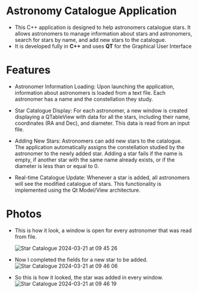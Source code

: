 # Astronomy Catalogue Application
- This C++ application is designed to help astronomers catalogue stars. It allows astronomers to manage information about stars and astronomers, search for stars by name, and add new stars to the catalogue.
- It is developed fully in **C++** and uses **QT** for the Graphical User Interface

# Features
- Astronomer Information Loading: Upon launching the application, information about astronomers is loaded from a text file. Each astronomer has a name and the constellation they study.

- Star Catalogue Display: For each astronomer, a new window is created displaying a QTableView with data for all the stars, including their name, coordinates (RA and Dec), and diameter. This data is read from an input file.

- Adding New Stars: Astronomers can add new stars to the catalogue. The application automatically assigns the constellation studied by the astronomer to the newly added star. Adding a star fails if the name is empty, if another star with the same name already exists, or if the diameter is less than or equal to 0.

- Real-time Catalogue Update: Whenever a star is added, all astronomers will see the modified catalogue of stars. This functionality is implemented using the Qt Model/View architecture.

# Photos
- This is how it look, a window is open for every astronomer that was read from file.
  
  ![Star Catalogue 2024-03-21 at 09 45 26](https://github.com/alexiulian/ToyLanguageInterpreter/assets/115142081/b8012f47-94f6-442a-9309-5b8062f011ce)

- Now I completed the fields for a new star to be added.
![Star Catalogue 2024-03-21 at 09 46 06](https://github.com/alexiulian/ToyLanguageInterpreter/assets/115142081/c13eb16c-22dd-4a2f-835c-4785cd27fee6)

- So this is how it looked, the star was added in every window.
![Star Catalogue 2024-03-21 at 09 46 19](https://github.com/alexiulian/ToyLanguageInterpreter/assets/115142081/39771641-3b8f-4204-88a1-5ca9247d8d6a)

